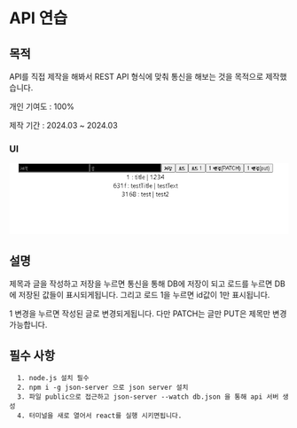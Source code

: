 # API 연습

## 목적

API를 직접 제작을 해봐서 REST API 형식에 맞춰 통신을 해보는 것을 목적으로 제작했습니다.

개인 기여도 : 100%

제작 기간 : 2024.03 ~ 2024.03

### UI
<img src="https://raw.githubusercontent.com/seungwoo505/API-Test/main/mainScreen.png"/>

## 설명

제목과 글을 작성하고 저장을 누르면 통신을 통해 DB에 저장이 되고 로드를 누르면 DB에 저장된 값들이 표시되게됩니다. 그리고 로드 1을 누르면 id값이 1만 표시됩니다.

1 변경을 누르면 작성된 글로 변경되게됩니다. 다만 PATCH는 글만 PUT은 제목만 변경 가능합니다.

## 필수 사항

```
  1. node.js 설치 필수
  2. npm i -g json-server 으로 json server 설치
  3. 파일 public으로 접근하고 json-server --watch db.json 을 통해 api 서버 생성
  4. 터미널을 새로 열어서 react를 실행 시키면됩니다.
```
